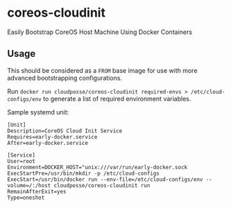 # coreos-cloudinit
Easily Bootstrap CoreOS Host Machine Using Docker Containers

## Usage

This should be considered as a `FROM` base image for use with more advanced bootstrapping configurations.

Run `docker run cloudposse/coreos-cloudinit required-envs > /etc/cloud-configs/env` to generate a list of required environment variables.

Sample systemd unit:

```
[Unit]                                                                                                                                                                                                                     
Description=CoreOS Cloud Init Service
Requires=early-docker.service
After=early-docker.service

[Service]
User=root
Environment=DOCKER_HOST="unix:///var/run/early-docker.sock
ExecStartPre=/usr/bin/mkdir -p /etc/cloud-configs
ExecStart=/usr/bin/docker run --env-file=/etc/cloud-configs/env --volume=/:/host cloudposse/coreos-cloudinit run
RemainAfterExit=yes
Type=oneshot
```
